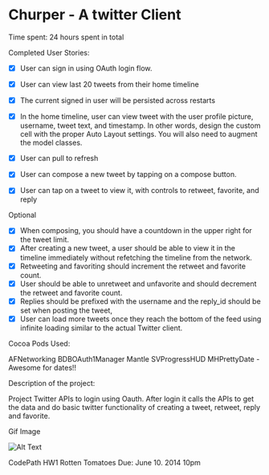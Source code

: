 Churper - A twitter Client
=========================

Time spent:  24 hours spent in total

Completed User Stories: 

- [x] User can sign in using OAuth login flow.
- [x] User can view last 20 tweets from their home timeline
- [x] The current signed in user will be persisted across restarts 
- [x] In the home timeline, user can view tweet with the user profile picture, username, tweet text, and timestamp.  In other words, design the custom cell with the proper Auto Layout settings.  You will also need to augment the model classes.
- [x] User can pull to refresh 
- [x] User can compose a new tweet by tapping on a compose button.
- [x] User can tap on a tweet to view it, with controls to retweet, favorite, and reply 


Optional
- [x] When composing, you should have a countdown in the upper right for the tweet limit.
- [x] After creating a new tweet, a user should be able to view it in the timeline immediately without refetching the timeline from the network.
- [x] Retweeting and favoriting should increment the retweet and favorite count.
- [x] User should be able to unretweet and unfavorite and should decrement the retweet and favorite count.
- [x] Replies should be prefixed with the username and the reply_id should be set when posting the tweet,
- [x] User can load more tweets once they reach the bottom of the feed using infinite loading similar to the actual Twitter client.

Cocoa Pods Used: 

AFNetworking
BDBOAuth1Manager
Mantle
SVProgressHUD
MHPrettyDate  - Awesome for dates!! 

Description of the project:

Project Twitter APIs to login using Oauth. After login it calls the APIs to get the data and do basic twitter functionality of creating a tweet, retweet, reply and favorite.  

Gif Image


![Alt Text](Twitter%20Client.gif)

CodePath HW1 Rotten Tomatoes Due: June 10. 2014 10pm

